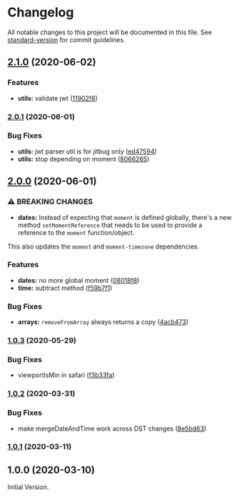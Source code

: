 # Changelog

All notable changes to this project will be documented in this file. See [standard-version](https://github.com/conventional-changelog/standard-version) for commit guidelines.

## [2.1.0](https://github.com/jitbug/helpers/compare/v2.0.1...v2.1.0) (2020-06-02)


### Features

* **utils:** validate jwt ([11902f8](https://github.com/jitbug/helpers/commit/11902f854e43bea4c5f2bf2d1aa0969a2d106928))

### [2.0.1](https://github.com/jitbug/helpers/compare/v2.0.0...v2.0.1) (2020-06-01)


### Bug Fixes

* **utils:** jwt parser util is for jitbug only ([ed47594](https://github.com/jitbug/helpers/commit/ed47594f0f5cd3cd717c228a333ff109db7158bd))
* **utils:** stop depending on moment ([8066265](https://github.com/jitbug/helpers/commit/80662651795a8480ac2ea4a70c02168236ba5696))

## [2.0.0](https://github.com/jitbug/helpers/compare/v1.0.3...v2.0.0) (2020-06-01)


### ⚠ BREAKING CHANGES

* **dates:** Instead of expecting that `moment` is defined globally, there's a new method `setMomentReference` that needs to be used to provide a reference to the `moment` function/object.

This also updates the `moment` and `moment-timezone` dependencies.

### Features

* **dates:** no more global moment ([08018f8](https://github.com/jitbug/helpers/commit/08018f897a03cf2782803e77e84f95e49ab66757))
* **time:** subtract method ([f59b7f1](https://github.com/jitbug/helpers/commit/f59b7f1b761c68515dd5dd9f8cdfee3fc43d9998))


### Bug Fixes

* **arrays:** `removeFromArray` always returns a copy ([4acb473](https://github.com/jitbug/helpers/commit/4acb47352a93e5cdd7f7d265c2571add9c6fdf77))

### [1.0.3](https://github.com/jitbug/helpers/compare/v1.0.2...v1.0.3) (2020-05-29)


### Bug Fixes

* viewportIsMin in safari ([f3b33fa](https://github.com/jitbug/helpers/commit/f3b33faa728645caa1d547e1f0ca49d19ecbf4f0))

### [1.0.2](https://github.com/jitbug/helpers/compare/v1.0.1...v1.0.2) (2020-03-31)


### Bug Fixes

* make mergeDateAndTime work across DST changes ([8e5bd63](https://github.com/jitbug/helpers/commit/8e5bd6328fd2abf679f4cb585f2fbcca9431e539))

### [1.0.1](https://github.com/jitbug/helpers/compare/v1.0.0...v1.0.1) (2020-03-11)

## 1.0.0 (2020-03-10)

Initial Version.
